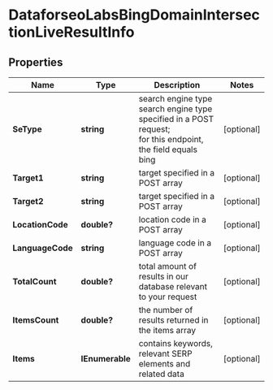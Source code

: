# DataforseoLabsBingDomainIntersectionLiveResultInfo


## Properties

| Name | Type | Description | Notes |
|------------ | ------------- | ------------- | -------------|
**SeType** | **string** | search engine type<br>search engine type specified in a POST request;<br>for this endpoint, the field equals bing |[optional]|
**Target1** | **string** | target specified in a POST array |[optional]|
**Target2** | **string** | target specified in a POST array |[optional]|
**LocationCode** | **double?** | location code in a POST array |[optional]|
**LanguageCode** | **string** | language code in a POST array |[optional]|
**TotalCount** | **double?** | total amount of results in our database relevant to your request |[optional]|
**ItemsCount** | **double?** | the number of results returned in the items array |[optional]|
**Items** | **IEnumerable<DataforseoLabsDomainIntersectionLiveItem>** | contains keywords, relevant SERP elements and related data |[optional]|